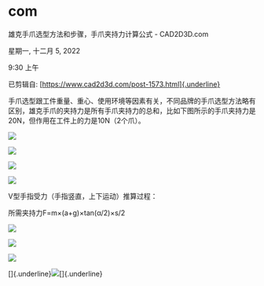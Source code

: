 # com

雄克手爪选型方法和步骤，手爪夹持力计算公式 - CAD2D3D.com

星期一, 十二月 5, 2022

9:30 上午

已剪辑自: [https://www.cad2d3d.com/post-1573.html]{.underline}

手爪选型跟工件重量、重心、使用环境等因素有关，不同品牌的手爪选型方法略有区别，雄克手爪的夹持力是所有手爪夹持力的总和，比如下图所示的手爪夹持力是20N，但作用在工件上的力是10N（2个爪）。

![](../../../assets/016_雄克手爪选型方法和步骤，手爪夹持力计算公式_-_CAD2D3D.com_000.png) 

![](../../../assets/016_雄克手爪选型方法和步骤，手爪夹持力计算公式_-_CAD2D3D.com_001.png) 

![](../../../assets/016_雄克手爪选型方法和步骤，手爪夹持力计算公式_-_CAD2D3D.com_002.png) 

![](../../../assets/016_雄克手爪选型方法和步骤，手爪夹持力计算公式_-_CAD2D3D.com_003.png) 

V型手指受力（手指竖直，上下运动）推算过程：

所需夹持力F=m×(a+g)×tan(α/2)×s/2

![](../../../assets/016_雄克手爪选型方法和步骤，手爪夹持力计算公式_-_CAD2D3D.com_004.png) 

![](../../../assets/016_雄克手爪选型方法和步骤，手爪夹持力计算公式_-_CAD2D3D.com_005.png) 

![](../../../assets/016_雄克手爪选型方法和步骤，手爪夹持力计算公式_-_CAD2D3D.com_006.png) 

[]{.underline}![](../../../assets/016_雄克手爪选型方法和步骤，手爪夹持力计算公式_-_CAD2D3D.com_007.png)[]{.underline}

